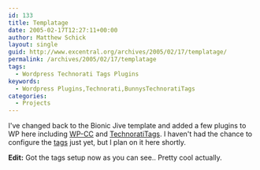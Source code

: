 ```yaml
---
id: 133
title: Templatage
date: 2005-02-17T12:27:11+00:00
author: Matthew Schick
layout: single
guid: http://www.excentral.org/archives/2005/02/17/templatage/
permalink: /archives/2005/02/17/templatage
tags:
  - Wordpress Technorati Tags Plugins
keywords:
  - Wordpress Plugins,Technorati,BunnysTechnoratiTags
categories:
  - Projects
---
```

I've changed back to the Bionic Jive template and added a few plugins to WP here including <a href="http://firasd.org/studio/wp/wp-cc">WP-CC</a> and <a href="http://dev.wp-plugins.org/wiki/BunnysTechnoratiTags">TechnoratiTags</a>.  I haven't had the chance to configure the <a href="http://www.technorati.com/help/tags.html">tags</a> just yet, but I plan on it here shortly.

<strong>Edit:</strong>
Got the tags setup now as you can see.. Pretty cool actually.